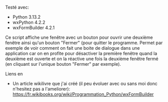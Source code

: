 Testé avec:

- Python 3.13.2 
- wxPython 4.2.2
- wxFormBuilder 4.2.1

Ce script affiche une fenêtre avec un bouton pour ouvrir une deuxième fenêtre ainsi qu'un bouton "Fermer" (pour quitter le programme.
Permet par exemple de voir comment on fait une boite de dialogue dans une application car on en profite pour désactiver la première fenêtre quand la deuxième est ouverte et on la réactive une fois la deuxième fenêtre fermé (en cliquant sur l'unique bouton "Fermer" par exemple).


Liens en
- Un article wikilivre que j'ai créé (il peu évoluer avec ou sans moi donc n'hesitez pas a l'ameliorer): https://fr.wikibooks.org/wiki/Programmation_Python/wxFormBuilder
